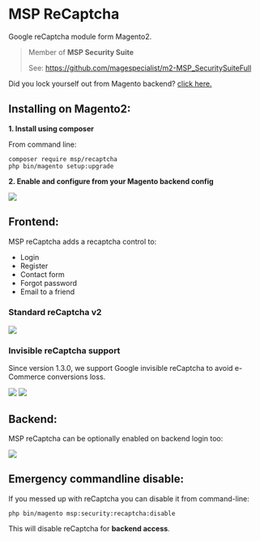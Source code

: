 # MSP ReCaptcha

Google reCaptcha module form Magento2.

> Member of **MSP Security Suite**
>
> See: https://github.com/magespecialist/m2-MSP_SecuritySuiteFull

Did you lock yourself out from Magento backend? <a href="https://github.com/magespecialist/m2-MSP_ReCaptcha#emergency-commandline-disable">click here.</a>

## Installing on Magento2:

**1. Install using composer**

From command line: 

`composer require msp/recaptcha`<br />
`php bin/magento setup:upgrade`

**2. Enable and configure from your Magento backend config**

<img src="https://raw.githubusercontent.com/magespecialist/m2-MSP_ReCaptcha/master/screenshots/config.png" />

## Frontend:

MSP reCaptcha adds a recaptcha control to:
- Login
- Register
- Contact form
- Forgot password
- Email to a friend

### Standard reCaptcha v2

<img src="https://raw.githubusercontent.com/magespecialist/m2-MSP_ReCaptcha/master/screenshots/frontend.png" />

### Invisible reCaptcha support

Since version 1.3.0, we support Google invisible reCaptcha to avoid e-Commerce conversions loss.

<img src="https://raw.githubusercontent.com/magespecialist/m2-MSP_ReCaptcha/master/screenshots/invisible_recaptcha.png" />

<img src="https://raw.githubusercontent.com/magespecialist/m2-MSP_ReCaptcha/master/screenshots/invisible_recaptcha2.png" />

## Backend:

MSP reCaptcha can be optionally enabled on backend login too:

<img src="https://raw.githubusercontent.com/magespecialist/m2-MSP_ReCaptcha/master/screenshots/backend.png" />

## Emergency commandline disable:

If you messed up with reCaptcha you can disable it from command-line:

`php bin/magento msp:security:recaptcha:disable`

This will disable reCaptcha for **backend access**.
